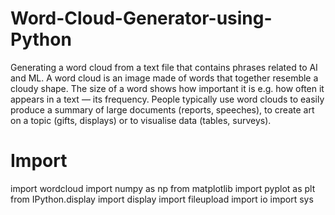 # Word-Cloud-Generator-using-Python

Generating a word cloud from a text file that contains phrases related to AI and ML. A word cloud is an image made of words that together resemble a cloudy shape. The size of a word shows how important it is e.g. how often it appears in a text — its frequency. People typically use word clouds to easily produce a summary of large documents (reports, speeches), to create art on a topic (gifts, displays) or to visualise data (tables, surveys).

# Import
import wordcloud
import numpy as np
from matplotlib import pyplot as plt
from IPython.display import display
import fileupload
import io
import sys
